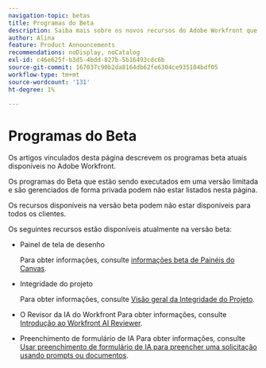 ```yaml
---
navigation-topic: betas
title: Programas do Beta
description: Saiba mais sobre os novos recursos do Adobe Workfront que estão disponíveis atualmente para todos ou um número limitado de clientes em uma versão beta.
author: Alina
feature: Product Announcements
recommendations: noDisplay, noCatalog
exl-id: c46e625f-b3d5-4bdd-827b-5b16493cdc6b
source-git-commit: 167037c90b2da8164db62fe6304ce935104bdf05
workflow-type: tm+mt
source-wordcount: '131'
ht-degree: 1%

---
```


# Programas do Beta

Os artigos vinculados desta página descrevem os programas beta atuais disponíveis no Adobe Workfront.

Os programas do Beta que estão sendo executados em uma versão limitada e são gerenciados de forma privada podem não estar listados nesta página.

Os recursos disponíveis na versão beta podem não estar disponíveis para todos os clientes.

Os seguintes recursos estão disponíveis atualmente na versão beta:

* Painel de tela de desenho

  Para obter informações, consulte [informações beta de Painéis do Canvas](/help/quicksilver/product-announcements/betas/canvas-dashboards-beta/canvas-dashboards-beta-information.md).

* Integridade do projeto

  Para obter informações, consulte [Visão geral da Integridade do Projeto](/help/quicksilver/workfront-basics/ai-assistant/project-health-overview.md).

* O Revisor da IA do Workfront
Para obter informações, consulte [Introdução ao Workfront AI Reviewer](/help/quicksilver/review-and-approve-work/document-reviews-and-approvals/wf-ai-reviewer.md).

* Preenchimento de formulário de IA
Para obter informações, consulte [Usar preenchimento de formulário de IA para preencher uma solicitação usando prompts ou documentos](/help/quicksilver/manage-work/requests/create-requests/autofill-from-prompt-document.md).


<!--

drafted for later when we start releasing features for the commenting experience. When we can launch the beta article for new commenting experience, replace what you have here with this: 
 
The features described in this page are currently available as part of beta programs. Features that are available in beta might not be available to all customers. 


## New commenting exprience Beta

* [New commenting experience](../betas/new-commenting-experience-beta/unified-commenting-experience.md)
* [New commenting experience beta release activity](../betas/new-commenting-experience-beta/new-commenting-beta-experience-information.md)

## New form designer Beta

* [Form designer overview](../../administration-and-setup/customize-workfront/create-manage-custom-forms/form-designer/form-designer-overview.md)

-->
